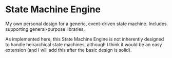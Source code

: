 # State Machine Engine

My own personal design for a generic, event-driven state machine. Includes supporting general-purpose libraries.

As implemented here, this State Machine Engine is not inherently designed to handle heirarchical state machines, although I think it would be an easy extension (and I will add this after the basic design is solid).
